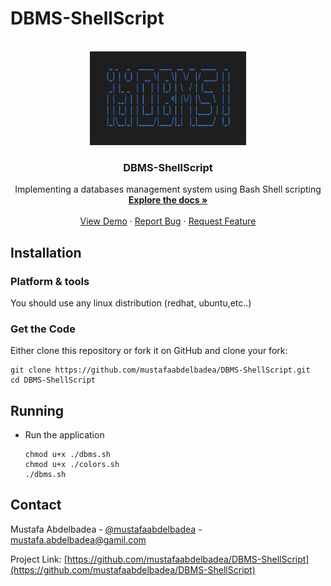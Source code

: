 # DBMS-ShellScript

<br />
<div align="center">
  <a href="https://github.com/github_username/repo_name">
    <img src="images/dbms.png" alt="Logo" width="250" height="150">
  </a>

<h3 align="center">DBMS-ShellScript</h3>

  <p align="center">
    Implementing a databases management system using Bash Shell scripting
    <br />
    <a href="https://github.com/mustafaabdelbadea/DBMS-ShellScript"><strong>Explore the docs »</strong></a>
    <br />
    <br />
    <a href="https://github.com/mustafaabdelbadea/DBMS-ShellScript">View Demo</a>
    ·
    <a href="https://github.com/mustafaabdelbadea/DBMS-ShellScript/issues">Report Bug</a>
    ·
    <a href="https://github.com/mustafaabdelbadea/DBMS-ShellScript/issues">Request Feature</a>
  </p>
</div>

## Installation

### Platform & tools
You should use any linux distribution (redhat, ubuntu,etc..) 
### Get the Code

Either clone this repository or fork it on GitHub and clone your fork:

```
git clone https://github.com/mustafaabdelbadea/DBMS-ShellScript.git
cd DBMS-ShellScript
```

## Running
* Run the application

    ```
    chmod u+x ./dbms.sh
    chmod u+x ./colors.sh
    ./dbms.sh
    ```
    
## Contact

Mustafa Abdelbadea - [@mustafaabdelbadea](https://www.linkedin.com/in/mustafa-abdelbadea/) - mustafa.abdelbadea@gamil.com

Project Link: [https://github.com/mustafaabdelbadea/DBMS-ShellScript](https://github.com/mustafaabdelbadea/DBMS-ShellScript)
  
